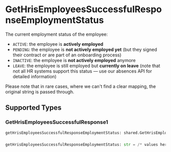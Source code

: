 # GetHrisEmployeesSuccessfulResponseEmploymentStatus

The current employment status of the employee:

- `ACTIVE`: the employee is **actively employed**
- `PENDING`: the employee is **not actively employed yet** (but they signed their contract or are part of an onboarding process)
- `INACTIVE`: the employee is **not actively employed** anymore
- `LEAVE`: the employee is still employed but **currently on leave** (note that not all HR systems support this status — use our absences API for detailed information)

Please note that in rare cases, where we can't find a clear mapping, the original string is passed through.


## Supported Types

### GetHrisEmployeesSuccessfulResponse1

```python
getHrisEmployeesSuccessfulResponseEmploymentStatus: shared.GetHrisEmployeesSuccessfulResponse1 = /* values here */
```

### 

```python
getHrisEmployeesSuccessfulResponseEmploymentStatus: str = /* values here */
```

